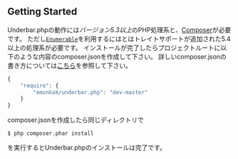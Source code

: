 Getting Started
---------------

Underbar.phpの動作には*バージョン5.3以上*のPHP処理系と、[Composer](http://getcomposer.org/)が必要です。
ただし[`Enumerable`](#Enumerable)を利用するにはとはトレイトサポートが追加された5.4以上の処理系が必要です。
インストールが完了したらプロジェクトルートに以下のような内容のcomposer.jsonを作成して下さい。
詳しいcomposer.jsonの書き方については[こちら](http://getcomposer.org/doc/04-schema.md)を参照して下さい。

```javascript
{
    "require": {
        "emonkak/underbar.php": "dev-master"
    }
}
```

composer.jsonを作成したら同じディレクトリで

	$ php composer.phar install
	
を実行するとUnderbar.phpのインストールは完了です。
